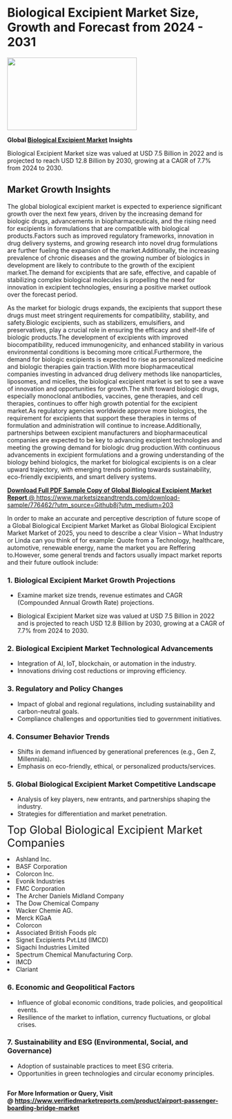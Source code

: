 <H1>Biological Excipient Market Size, Growth and Forecast from 2024 - 2031</H1><img class="aligncenter size-medium wp-image-584254" src="https://thirdeyenews.in/wp-content/uploads/2024/09/Global-Market-Research-300x168.jpeg" alt="" width="300" height="168" /><p><strong>Global&nbsp;<a href="https://www.marketsizeandtrends.com/download-sample/776462/?utm_source=Github8j?utm_medium=203">Biological Excipient Market</a> Insights</strong></p><p>Biological Excipient Market size was valued at USD 7.5 Billion in 2022 and is projected to reach USD 12.8 Billion by 2030, growing at a CAGR of 7.7% from 2024 to 2030.</p><p><h2>Market Growth Insights</h2> <p>The global biological excipient market is expected to experience significant growth over the next few years, driven by the increasing demand for biologic drugs, advancements in biopharmaceuticals, and the rising need for excipients in formulations that are compatible with biological products.Factors such as improved regulatory frameworks, innovation in drug delivery systems, and growing research into novel drug formulations are further fueling the expansion of the market.Additionally, the increasing prevalence of chronic diseases and the growing number of biologics in development are likely to contribute to the growth of the excipient market.The demand for excipients that are safe, effective, and capable of stabilizing complex biological molecules is propelling the need for innovation in excipient technologies, ensuring a positive market outlook over the forecast period.</p> <p><a href="#"></a></p> <p>As the market for biologic drugs expands, the excipients that support these drugs must meet stringent requirements for compatibility, stability, and safety.Biologic excipients, such as stabilizers, emulsifiers, and preservatives, play a crucial role in ensuring the efficacy and shelf-life of biologic products.The development of excipients with improved biocompatibility, reduced immunogenicity, and enhanced stability in various environmental conditions is becoming more critical.Furthermore, the demand for biologic excipients is expected to rise as personalized medicine and biologic therapies gain traction.With more biopharmaceutical companies investing in advanced drug delivery methods like nanoparticles, liposomes, and micelles, the biological excipient market is set to see a wave of innovation and opportunities for growth.The shift toward biologic drugs, especially monoclonal antibodies, vaccines, gene therapies, and cell therapies, continues to offer high growth potential for the excipient market.As regulatory agencies worldwide approve more biologics, the requirement for excipients that support these therapies in terms of formulation and administration will continue to increase.Additionally, partnerships between excipient manufacturers and biopharmaceutical companies are expected to be key to advancing excipient technologies and meeting the growing demand for biologic drug production.With continuous advancements in excipient formulations and a growing understanding of the biology behind biologics, the market for biological excipients is on a clear upward trajectory, with emerging trends pointing towards sustainability, eco-friendly excipients, and smart delivery systems.</p> <p><a href="#"></p><p><span class=""><strong>Download Full PDF Sample Copy of Global Biological Excipient Market Report</strong> @ <a href="https://www.marketsizeandtrends.com/download-sample/776462/?utm_source=Github8j?utm_medium=203" target="_blank">https://www.marketsizeandtrends.com/download-sample/776462/?utm_source=Github8j?utm_medium=203</a></span></p><p>In order to make an accurate and perceptive description of future scope of a Global&nbsp;Biological Excipient Market Market as Global&nbsp;Biological Excipient Market Market of 2025, you need to describe a clear Vision &ndash; What Industry or Linda can you think of for example: Quote from a Technology, healthcare, automotive, renewable energy, name the market you are Reffering to.However, some general trends and factors usually impact market reports and their future outlook include:</p><h3>1.&nbsp;<strong>Biological Excipient Market Growth Projections</strong></h3><ul><li>Examine market size trends, revenue estimates and CAGR (Compounded Annual Growth Rate) projections.</li><li><p>Biological Excipient Market size was valued at USD 7.5 Billion in 2022 and is projected to reach USD 12.8 Billion by 2030, growing at a CAGR of 7.7% from 2024 to 2030.</p></li></ul><h3>2.&nbsp;<strong>Biological Excipient Market Technological Advancements</strong></h3><ul><li>Integration of AI, IoT, blockchain, or automation in the industry.</li><li>Innovations driving cost reductions or improving efficiency.</li></ul><h3>3.&nbsp;<strong>Regulatory and Policy Changes</strong></h3><ul><li>Impact of global and regional regulations, including sustainability and carbon-neutral goals.</li><li>Compliance challenges and opportunities tied to government initiatives.</li></ul><h3>4.&nbsp;<strong>Consumer Behavior Trends</strong></h3><ul><li>Shifts in demand influenced by generational preferences (e.g., Gen Z, Millennials).</li><li>Emphasis on eco-friendly, ethical, or personalized products/services.</li></ul><h3>5.&nbsp;<strong>Global Biological Excipient Market Competitive Landscape</strong></h3><ul><li>Analysis of key players, new entrants, and partnerships shaping the industry.</li><li>Strategies for differentiation and market penetration.</li></ul><p data-pm-slice="1 1 []"><span style="color: inherit; font-family: inherit; font-size: 25px;">Top Global Biological Excipient Market Companies</span></p><div class="" data-test-id=""><p><li>Ashland Inc.</li><li> BASF Corporation</li><li> Colorcon Inc.</li><li> Evonik Industries</li><li> FMC Corporation</li><li> The Archer Daniels Midland Company</li><li> The Dow Chemical Company</li><li> Wacker Chemie AG.</li><li> Merck KGaA</li><li> Colorcon</li><li> Associated British Foods plc</li><li> Signet Excipients Pvt.Ltd (IMCD)</li><li> Sigachi Industries Limited</li><li> Spectrum Chemical Manufacturing Corp.</li><li> IMCD</li><li> Clariant</li></p></div><h3>6.&nbsp;<strong>Economic and Geopolitical Factors</strong></h3><ul><li>Influence of global economic conditions, trade policies, and geopolitical events.</li><li>Resilience of the market to inflation, currency fluctuations, or global crises.</li></ul><h3>7.&nbsp;<strong>Sustainability and ESG (Environmental, Social, and Governance)</strong></h3><ul><li>Adoption of sustainable practices to meet ESG criteria.</li><li>Opportunities in green technologies and circular economy principles.</li></ul><h2><strong style="font-size: 14px;">For More Information or Query, Visit @&nbsp;</strong><a style="background-color: #ffffff; font-size: 14px;" href="https://www.marketsizeandtrends.com/report/biological-excipient-market/" target="_blank">https://www.verifiedmarketreports.com/product/airport-passenger-boarding-bridge-market</a></h2>